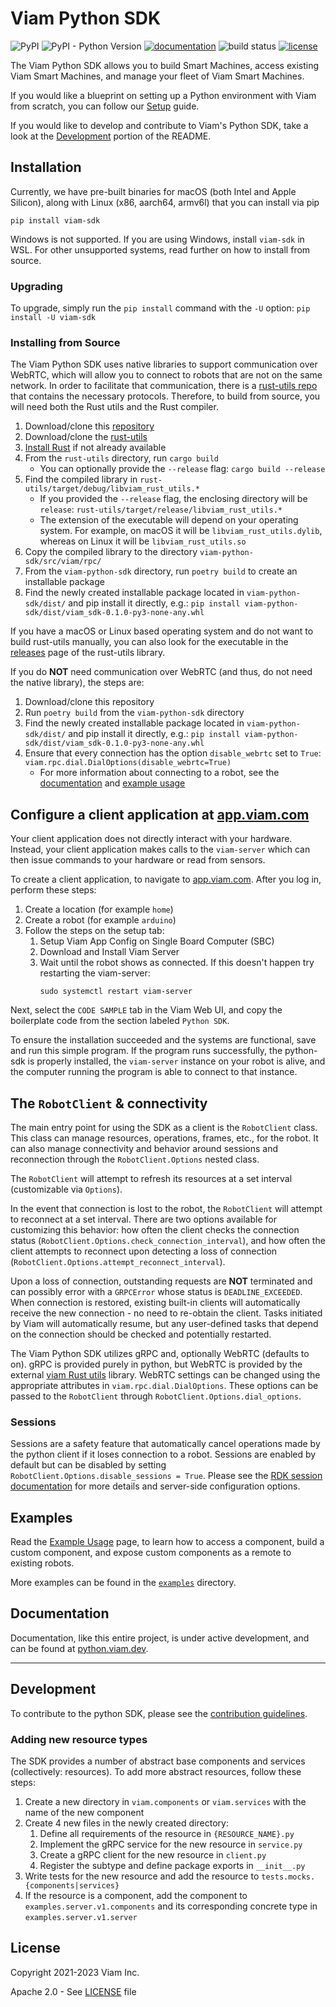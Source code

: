 # Viam Python SDK

![PyPI](https://img.shields.io/pypi/v/viam-sdk)
![PyPI - Python Version](https://img.shields.io/pypi/pyversions/viam-sdk)
[![documentation](https://img.shields.io/static/v1?label=docs&message=python.viam.dev&color=lightgray)](https://python.viam.dev)
![build status](https://github.com/viamrobotics/python-sdk/actions/workflows/test.yml/badge.svg)
[![license](https://img.shields.io/badge/license-Apache_2.0-blue)](https://github.com/viamrobotics/viam-python-sdk/blob/main/LICENSE)

The Viam Python SDK allows you to build Smart Machines, access existing Viam Smart Machines, and manage your fleet of Viam Smart Machines.

If you would like a blueprint on setting up a Python environment with Viam from scratch, you can follow our [Setup](https://python.viam.dev/setup.html) guide.

If you would like to develop and contribute to Viam's Python SDK, take a look at the [Development](#development) portion of the README.

## Installation

Currently, we have pre-built binaries for macOS (both Intel and Apple Silicon), along with Linux (x86, aarch64, armv6l) that you can install via pip

`pip install viam-sdk`

Windows is not supported. If you are using Windows, install `viam-sdk` in WSL. For other unsupported systems, read further on how to install from source.

### Upgrading

To upgrade, simply run the `pip install` command with the `-U` option:
`pip install -U viam-sdk`

### Installing from Source

The Viam Python SDK uses native libraries to support communication over WebRTC, which will allow you to connect to robots that are not on the same network. In order to facilitate that communication, there is a [rust-utils repo](https://github.com/viamrobotics/rust-utils) that contains the necessary protocols. Therefore, to build from source, you will need both the Rust utils and the Rust compiler.

1. Download/clone this [repository](https://github.com/viamrobotics/viam-python-sdk)
1. Download/clone the [rust-utils](https://github.com/viamrobotics/rust-utils)
1. [Install Rust](https://www.rust-lang.org/tools/install) if not already available
1. From the `rust-utils` directory, run `cargo build`
   - You can optionally provide the `--release` flag: `cargo build --release`
1. Find the compiled library in `rust-utils/target/debug/libviam_rust_utils.*`
   - If you provided the `--release` flag, the enclosing directory will be `release`: `rust-utils/target/release/libviam_rust_utils.*`
   - The extension of the executable will depend on your operating system. For example, on macOS it will be `libviam_rust_utils.dylib`, whereas on Linux it will be `libviam_rust_utils.so`
1. Copy the compiled library to the directory `viam-python-sdk/src/viam/rpc/`
1. From the `viam-python-sdk` directory, run `poetry build` to create an installable package
1. Find the newly created installable package located in `viam-python-sdk/dist/` and pip install it directly, e.g.: `pip install viam-python-sdk/dist/viam_sdk-0.1.0-py3-none-any.whl`

If you have a macOS or Linux based operating system and do not want to build rust-utils manually, you can also look for the executable in the [releases](https://github.com/viamrobotics/rust-utils/releases/latest) page of the rust-utils library.

If you do **NOT** need communication over WebRTC (and thus, do not need the native library), the steps are:

1. Download/clone this repository
1. Run `poetry build` from the `viam-python-sdk` directory
1. Find the newly created installable package located in `viam-python-sdk/dist/` and pip install it directly, e.g.: `pip install viam-python-sdk/dist/viam_sdk-0.1.0-py3-none-any.whl`
1. Ensure that every connection has the option `disable_webrtc` set to `True`: `viam.rpc.dial.DialOptions(disable_webrtc=True)`
   - For more information about connecting to a robot, see the [documentation](https://python.viam.dev) and [example usage](https://python.viam.dev/examples/example.html)

## Configure a client application at [app.viam.com](https://app.viam.com)

Your client application does not directly interact with your hardware. Instead, your client application makes calls to the `viam-server` which can then issue commands to your hardware or read from sensors.

To create a client application, to navigate to [app.viam.com](https://app.viam.com). After you log in, perform these steps:

1. Create a location (for example `home`)
2. Create a robot (for example `arduino`)
3. Follow the steps on the setup tab:
   1. Setup Viam App Config on Single Board Computer (SBC)
   2. Download and Install Viam Server
   3. Wait until the robot shows as connected. If this doesn't happen try restarting the viam-server:
      ```
      sudo systemctl restart viam-server
      ```

Next, select the `CODE SAMPLE` tab in the Viam Web UI, and copy the boilerplate code from the section labeled `Python SDK`.

To ensure the installation succeeded and the systems are functional, save and run this simple program. If the program runs successfully, the python-sdk is properly installed, the `viam-server` instance on your robot is alive, and the computer running the program is able to connect to that instance.

## The `RobotClient` & connectivity

The main entry point for using the SDK as a client is the `RobotClient` class. This class can manage resources, operations, frames, etc., for the robot. It can also manage connectivity and behavior around sessions and reconnection through the `RobotClient.Options` nested class.

The `RobotClient` will attempt to refresh its resources at a set interval (customizable via `Options`).

In the event that connection is lost to the robot, the `RobotClient` will attempt to reconnect at a set interval. There are two options available for customizing this behavior: how often the client checks the connection status (`RobotClient.Options.check_connection_interval`), and how often the client attempts to reconnect upon detecting a loss of connection (`RobotClient.Options.attempt_reconnect_interval`).

Upon a loss of connection, outstanding requests are **NOT** terminated and can possibly error with a `GRPCError` whose status is `DEADLINE_EXCEEDED`. When connection is restored, existing built-in clients will automatically receive the new connection - no need to re-obtain the client. Tasks initiated by Viam will automatically resume, but any user-defined tasks that depend on the connection should be checked and potentially restarted.

The Viam Python SDK utilizes gRPC and, optionally WebRTC (defaults to on). gRPC is provided purely in python, but WebRTC is provided by the external [viam Rust utils](https://github.com/viamrobotics/rust-utils) library. WebRTC settings can be changed using the appropriate attributes in `viam.rpc.dial.DialOptions`. These options can be passed to the `RobotClient` through `RobotClient.Options.dial_options`.

### Sessions

Sessions are a safety feature that automatically cancel operations made by the python client if it loses connection to a robot. Sessions are enabled by default but can be disabled by setting `RobotClient.Options.disable_sessions = True`. Please see the [RDK session documentation](https://pkg.go.dev/go.viam.com/rdk/session) for more details and server-side configuration options.

## Examples

Read the [Example Usage](https://python.viam.dev/examples/example.html) page, to learn how to access a component, build a custom component, and expose
custom components as a remote to existing robots.

More examples can be found in the [`examples`](/examples) directory.

## Documentation

Documentation, like this entire project, is under active development, and can be found at [python.viam.dev](https://python.viam.dev).

---

## Development

To contribute to the python SDK, please see the [contribution guidelines](https://python.viam.dev/contributing.html).

### Adding new resource types

The SDK provides a number of abstract base components and services (collectively: resources). To add more abstract resources, follow these steps:

1. Create a new directory in `viam.components` or `viam.services` with the name of the new component
1. Create 4 new files in the newly created directory:
   1. Define all requirements of the resource in `{RESOURCE_NAME}.py`
   1. Implement the gRPC service for the new resource in `service.py`
   1. Create a gRPC client for the new resource in `client.py`
   1. Register the subtype and define package exports in `__init__.py`
1. Write tests for the new resource and add the resource to `tests.mocks.{components|services}`
1. If the resource is a component, add the component to `examples.server.v1.components` and its corresponding concrete type in `examples.server.v1.server`

## License

Copyright 2021-2023 Viam Inc.

Apache 2.0 - See [LICENSE](https://github.com/viamrobotics/viam-python-sdk/blob/main/LICENSE) file
